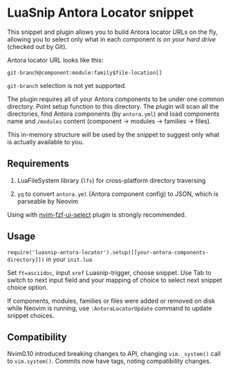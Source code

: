 # LuaSnip Antora Locator snippet

This snippet and plugin allows you to build Antora locator URLs on the fly,
allowing you to select only what in each component is *on your hard drive*
(checked out by Git).

Antora locator URL looks like this:

```
git-branch@component:module:family$file-location[]
```

`git-branch` selection is not yet supported.

The plugin requires all of your Antora components to be under one common
directory. Point setup function to this directory. The plugin will scan all the
directories, find Antora components (by `antora.yml`) and load components
name and `/modules` content (component → modules → families → files).

This in-memory structure will be used by the snippet to suggest only what is
actually available to you.

## Requirements

1. LuaFileSystem library (`lfs`) for cross-platform directory traversing

2. `yq` to convert `antora.yml` (Antora component config) to JSON, which is
   parseable by Neovim

Using with [nvim-fzf-ui-select](https://github.com/cpkio/nvim-fzf-ui-select)
plugin is strongly recommended.

## Usage

`require('luasnip-antora-locator').setup([[your-antora-components-directory]])` in your `init.lua`

Set `ft=asciidoc`, input `xref` Luasnip-trigger, choose snippet. Use Tab to switch to next
input field and your mapping of choice to select next snippet choice option.

If components, modules, families or files were added or removed on disk while Neovim is
running, use `:AntoraLocatorUpdate` command to update snippet choices.

## Compatibility

Nvim0.10 introduced breaking changes to API, changing `vim._system()` call to
`vim.system()`. Commits now have tags, noting compatibility changes.
